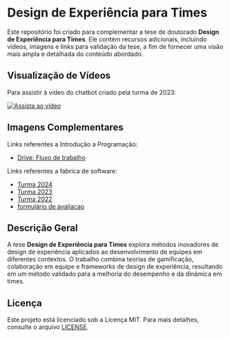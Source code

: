 # Design de Experiência para Times

Este repositório foi criado para complementar a tese de doutorado **Design de Experiência para Times**. Ele contém recursos adicionais, incluindo vídeos, imagens e links para validação da tese, a fim de fornecer uma visão mais ampla e detalhada do conteúdo abordado.

## Visualização de Vídeos

Para assistir à video do chatbot criado pela turma de 2023:

[![Assista ao vídeo](https://img.youtube.com/vi/Ax3If92VW2A/0.jpg)](https://www.youtube.com/watch?v=Ax3If92VW2A)

## Imagens Complementares

Links referentes a Introdução a Programação:

- [Drive: Fluxo de trabalho](https://drive.google.com/drive/folders/1-2YwnIhTrOXhgRk4BfxPXvuknz754OVW?usp=sharing)



Links referentes a fabrica de software:

- [Turma 2024](https://fabrica.inf.ufg.br/n/nova-turmade-prtica-em-engenhariadesoftware)
- [Turma 2023](https://fabrica.inf.ufg.br/n/nova-turma-pratica-em-es)
- [Turma 2022](https://fabrica.inf.ufg.br/n/fabrica-de-software-alunos-de-es-completam-ciclo-desenvolvimento-tceduca)
- [formulário de avaliacao](https://form.jotform.com/241987435948677)

## Descrição Geral

A tese **Design de Experiência para Times** explora métodos inovadores de design de experiência aplicados ao desenvolvimento de equipes em diferentes contextos. O trabalho combina teorias de gamificação, colaboração em equipe e frameworks de design de experiência, resultando em um método validado para a melhoria do desempenho e da dinâmica em times.


## Licença

Este projeto está licenciado sob a Licença MIT. Para mais detalhes, consulte o arquivo [LICENSE](LICENSE).
